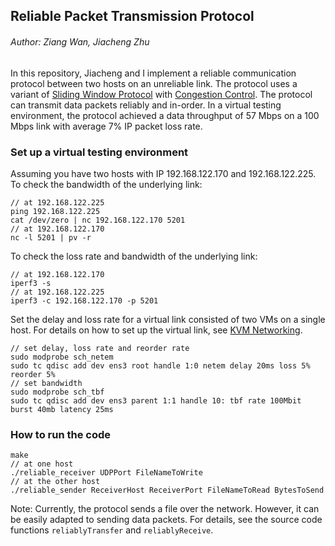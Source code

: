 ## Reliable Packet Transmission Protocol
###### Author: Ziang Wan, Jiacheng Zhu
In this repository, Jiacheng and I implement a reliable communication protocol between two hosts on an unreliable link. The protocol uses a variant of [Sliding Window Protocol](https://en.wikipedia.org/wiki/Sliding_window_protocol) with [Congestion Control](https://en.wikipedia.org/wiki/TCP_congestion_control). The protocol can transmit data packets reliably and in-order. In a virtual testing environment, the protocol achieved a data throughput of 57 Mbps on a 100 Mbps link with average 7% IP packet loss rate.

### Set up a virtual testing environment
Assuming you have two hosts with IP 192.168.122.170 and 192.168.122.225. 
To check the bandwidth of the underlying link:
```
// at 192.168.122.225
ping 192.168.122.225
cat /dev/zero | nc 192.168.122.170 5201
// at 192.168.122.170
nc -l 5201 | pv -r
```
To check the loss rate and bandwidth of the underlying link:
```
// at 192.168.122.170
iperf3 -s
// at 192.168.122.225
iperf3 -c 192.168.122.170 -p 5201
```
Set the delay and loss rate for a virtual link consisted of two VMs on a single host. For details on how to set up the virtual link, see [KVM Networking](https://www.linux-kvm.org/page/Networking).
```
// set delay, loss rate and reorder rate
sudo modprobe sch_netem
sudo tc qdisc add dev ens3 root handle 1:0 netem delay 20ms loss 5% reorder 5%
// set bandwidth
sudo modprobe sch_tbf
sudo tc qdisc add dev ens3 parent 1:1 handle 10: tbf rate 100Mbit burst 40mb latency 25ms
```

### How to run the code
```
make
// at one host
./reliable_receiver UDPPort FileNameToWrite
// at the other host
./reliable_sender ReceiverHost ReceiverPort FileNameToRead BytesToSend
```
Note: Currently, the protocol sends a file over the network. However, it can be easily adapted to sending data packets. For details, see the source code functions `reliablyTransfer` and `reliablyReceive`.
